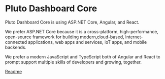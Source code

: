 # Pluto Dashboard Core

Pluto Dashboard Core is using ASP.NET Core, Angular, and React.

We prefer ASP.NET Core because it is a cross-platform, high-performance, open-source framework for building modern,cloud-based, Internet-connected applications, web apps and services, IoT apps, and mobile backends.

We prefer a modern JavaScript and TypeScript both of Angular and React to prompt support multiple skills of developers and growing, together.

[Readme](https://github.com/plutosolutions/pluto-dashboard-core/wiki)

